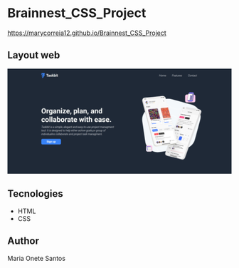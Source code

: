 # Brainnest_CSS_Project

https://marycorreia12.github.io/Brainnest_CSS_Project

## Layout web
![Web 1](https://github.com/Marycorreia12/assets/blob/main/task-home.png)

## Tecnologies
- HTML
- CSS

## Author
Maria Onete Santos
